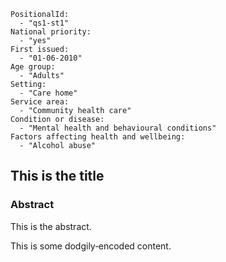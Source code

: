 ```
PositionalId:
  - "qs1-st1"
National priority:
  - "yes"
First issued:
  - "01-06-2010"
Age group:
  - "Adults"
Setting:
  - "Care home"
Service area:
  - "Community health care"
Condition or disease:
  - "Mental health and behavioural conditions"
Factors affecting health and wellbeing:
  - "Alcohol abuse"
```
This is the title 
----------------------------------------------

### Abstract 

This is the abstract.

This is some dodgily‑encoded content.
